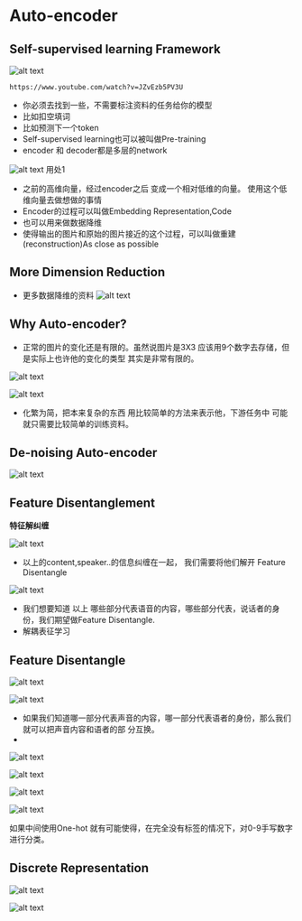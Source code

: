 # Auto-encoder
## Self-supervised learning Framework
![alt text](image-13.png)
```
https://www.youtube.com/watch?v=JZvEzb5PV3U
```
+ 你必须去找到一些，不需要标注资料的任务给你的模型
+ 比如扣空填词
+ 比如预测下一个token
+ Self-supervised learning也可以被叫做Pre-training
+ encoder 和 decoder都是多层的network

![alt text](image-1.png)
用处1  
+ 之前的高维向量，经过encoder之后 变成一个相对低维的向量。  使用这个低维向量去做想做的事情
+ Encoder的过程可以叫做Embedding Representation,Code
+ 也可以用来做数据降维
+ 使得输出的图片和原始的图片接近的这个过程，可以叫做重建(reconstruction)As close as possible

## More Dimension Reduction
+ 更多数据降维的资料
![alt text](image-2.png)

## Why Auto-encoder?

+ 正常的图片的变化还是有限的。虽然说图片是3X3 应该用9个数字去存储，但是实际上也许他的变化的类型 其实是非常有限的。

![alt text](image-3.png)

![alt text](image-4.png)

+ 化繁为简，把本来复杂的东西 用比较简单的方法来表示他，下游任务中 可能就只需要比较简单的训练资料。

## De-noising Auto-encoder
![alt text](image-5.png)

## Feature Disentanglement
**特征解纠缠**

![alt text](image-6.png)
+ 以上的content,speaker..的信息纠缠在一起，
我们需要将他们解开 Feature Disentangle

![alt text](image-7.png)
+ 我们想要知道 以上 哪些部分代表语音的内容，哪些部分代表，说话者的身份，我们期望做Feature Disentangle.
+ 解耦表征学习

## Feature Disentangle
![alt text](image-8.png)

![alt text](image-9.png)

+ 如果我们知道哪一部分代表声音的内容，哪一部分代表语者的身份，那么我们就可以把声音内容和语者的部 分互换。
+ 

![alt text](image-10.png)

![alt text](image-11.png)

![alt text](image-12.png)

![alt text](image-14.png)

如果中间使用One-hot 就有可能使得，在完全没有标签的情况下，对0-9手写数字进行分类。
## Discrete Representation
![alt text](image-15.png)

![alt text](image-16.png)

